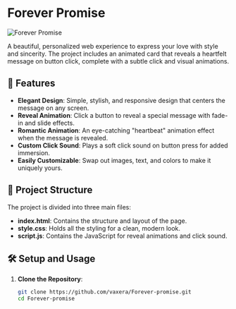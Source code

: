 # Forever Promise

![Forever Promise](https://i.imgur.com/1GMI4tL.jpeg)

A beautiful, personalized web experience to express your love with style and sincerity. The project includes an animated card that reveals a heartfelt message on button click, complete with a subtle click and visual animations.

## 🌟 Features

- **Elegant Design**: Simple, stylish, and responsive design that centers the message on any screen.
- **Reveal Animation**: Click a button to reveal a special message with fade-in and slide effects.
- **Romantic Animation**: An eye-catching "heartbeat" animation effect when the message is revealed.
- **Custom Click Sound**: Plays a soft click sound on button press for added immersion.
- **Easily Customizable**: Swap out images, text, and colors to make it uniquely yours.

## 📂 Project Structure

The project is divided into three main files:

- **index.html**: Contains the structure and layout of the page.
- **style.css**: Holds all the styling for a clean, modern look.
- **script.js**: Contains the JavaScript for reveal animations and click sound.

## 🛠️ Setup and Usage

1. **Clone the Repository**:
   ```bash
   git clone https://github.com/vaxera/Forever-promise.git
   cd Forever-promise
